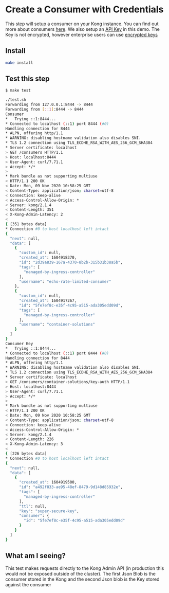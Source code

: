 # Create a Consumer with Credentials

This step will setup a consumer on your Kong instance. You can find out more about consumers [here](https://docs.konghq.com/2.2.x/admin-api/#consumer-object). We also setup an [API Key](https://docs.konghq.com/hub/kong-inc/key-auth/) in this demo. The Key is not encrypted, however enterprise users can use [encrypted keys](https://docs.konghq.com/hub/kong-inc/key-auth-enc/)

## Install

```bash
make install
```

## Test this step

```bash
$ make test

./test.sh
Forwarding from 127.0.0.1:8444 -> 8444
Forwarding from [::1]:8444 -> 8444
Consumer
*   Trying ::1:8444...
* Connected to localhost (::1) port 8444 (#0)
Handling connection for 8444
* ALPN, offering http/1.1
* WARNING: disabling hostname validation also disables SNI.
* TLS 1.2 connection using TLS_ECDHE_RSA_WITH_AES_256_GCM_SHA384
* Server certificate: localhost
> GET /consumers HTTP/1.1
> Host: localhost:8444
> User-Agent: curl/7.71.1
> Accept: */*
>
* Mark bundle as not supporting multiuse
< HTTP/1.1 200 OK
< Date: Mon, 09 Nov 2020 10:58:25 GMT
< Content-Type: application/json; charset=utf-8
< Connection: keep-alive
< Access-Control-Allow-Origin: *
< Server: kong/2.1.4
< Content-Length: 351
< X-Kong-Admin-Latency: 2
<
{ [351 bytes data]
* Connection #0 to host localhost left intact
{
  "next": null,
  "data": [
    {
      "custom_id": null,
      "created_at": 1604918370,
      "id": "2d39a839-167a-4370-8b2b-315b31b38a5b",
      "tags": [
        "managed-by-ingress-controller"
      ],
      "username": "echo-rate-limited-consumer"
    },
    {
      "custom_id": null,
      "created_at": 1604917267,
      "id": "5fe7ef8c-e35f-4c95-a515-ada305edd09d",
      "tags": [
        "managed-by-ingress-controller"
      ],
      "username": "container-solutions"
    }
  ]
}
Consumer Key
*   Trying ::1:8444...
* Connected to localhost (::1) port 8444 (#0)
Handling connection for 8444
* ALPN, offering http/1.1
* WARNING: disabling hostname validation also disables SNI.
* TLS 1.2 connection using TLS_ECDHE_RSA_WITH_AES_256_GCM_SHA384
* Server certificate: localhost
> GET /consumers/container-solutions/key-auth HTTP/1.1
> Host: localhost:8444
> User-Agent: curl/7.71.1
> Accept: */*
>
* Mark bundle as not supporting multiuse
< HTTP/1.1 200 OK
< Date: Mon, 09 Nov 2020 10:58:25 GMT
< Content-Type: application/json; charset=utf-8
< Connection: keep-alive
< Access-Control-Allow-Origin: *
< Server: kong/2.1.4
< Content-Length: 226
< X-Kong-Admin-Latency: 3
<
{ [226 bytes data]
* Connection #0 to host localhost left intact
{
  "next": null,
  "data": [
    {
      "created_at": 1604919500,
      "id": "a492f833-ae95-48ef-8479-9d148d85932e",
      "tags": [
        "managed-by-ingress-controller"
      ],
      "ttl": null,
      "key": "super-secure-key",
      "consumer": {
        "id": "5fe7ef8c-e35f-4c95-a515-ada305edd09d"
      }
    }
  ]
}
```

## What am I seeing?

This test makes requests directly to the Kong Admin API (in production this would not be exposed outside of the cluster). The first Json Blob is the consumer stored in the Kong and the second Json blob is the Key stored against the consumer
